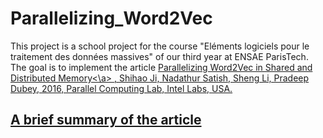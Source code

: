# Parallelizing_Word2Vec

This project is a school project for the course "Eléments logiciels pour le traitement des données massives" of our third year at ENSAE ParisTech. The goal is to implement the article <a href="https://arxiv.org/pdf/1604.04661.pdf">Parallelizing Word2Vec in Shared and Distributed Memory<\a> , Shihao Ji, Nadathur Satish, Sheng Li, Pradeep Dubey, 2016, Parallel Computing Lab, Intel Labs, USA.

## A brief summary of the article

